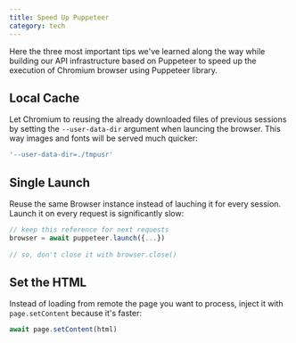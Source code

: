 ```yaml
---
title: Speed Up Puppeteer
category: tech
---
```


Here the three most important tips we've learned along the way while building our API infrastructure based on Puppeteer to speed up the execution of Chromium browser using Puppeteer library.

## Local Cache

Let Chromium to reusing the already downloaded files of previous sessions by setting the `--user-data-dir` argument when launcing the browser. This way images and fonts will be served much quicker:

```js
'--user-data-dir=./tmpusr'
```



## Single Launch

Reuse the same Browser instance instead of lauching it for every session. Launch it on every request is significantly slow:

```js
// keep this reference for next requests
browser = await puppeteer.launch({...})
                                  
// so, don't close it with browser.close()
```



## Set the HTML

Instead of loading from remote the page you want to process, inject it with `page.setContent` because it's faster:

```js
await page.setContent(html)
```

